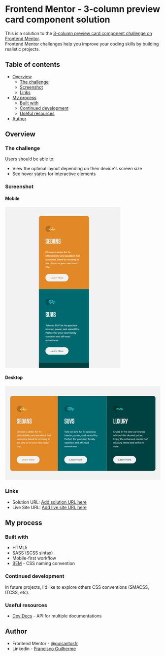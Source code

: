 # Frontend Mentor - 3-column preview card component solution

This is a solution to the [3-column preview card component challenge on Frontend Mentor](https://www.frontendmentor.io/challenges/3column-preview-card-component-pH92eAR2-).<br>
Frontend Mentor challenges help you improve your coding skills by building realistic projects.

## Table of contents

- [Overview](#overview)
  - [The challenge](#the-challenge)
  - [Screenshot](#screenshot)
  - [Links](#links)
- [My process](#my-process)
  - [Built with](#built-with)
  - [Continued development](#continued-development)
  - [Useful resources](#useful-resources)
- [Author](#author)

## Overview

### The challenge

Users should be able to:

- View the optimal layout depending on their device's screen size
- See hover states for interactive elements

### Screenshot

#### Mobile

![](./images/mobile.JPG)

#### Desktop
![](./images/desktop.JPG)

### Links

- Solution URL: [Add solution URL here](https://your-solution-url.com)
- Live Site URL: [Add live site URL here](https://your-live-site-url.com)

## My process

### Built with

- HTML5
- SASS (SCSS sintax)
- Mobile-first workflow
- [BEM](https://getbem.com/) - CSS naming convention

### Continued development

In future projects, i'd like to explore others CSS conventions (SMACSS, ITCSS, etc).

### Useful resources

- [Dev Docs](https://devdocs.io) - API for multiple documentations

## Author

- Frontend Mentor - [@guisantosfr](https://www.frontendmentor.io/profile/guisantosfr)
- Linkedin - [Francisco Guilherme](https://www.linkedin.com/in/guisantosfr/)